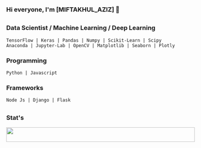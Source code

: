 ### Hi everyone, I'm [MIFTAKHUL_AZIZ] 👋



## 

<!-- <img float="right" margin-right="0em" width="50%" height="10%" src="https://github-readme-stats.vercel.app/api/top-langs/?username=miftakhulaziz03&theme=default&show_icons=true" /> -->

### Data Scientist / Machine Learning / Deep Learning 
```
TensorFlow | Keras | Pandas | Numpy | Scikit-Learn | Scipy
Anaconda | Jupyter-Lab | OpenCV | Matplotlib | Seaborn | Plotly
```

### Programming
```
Python | Javascript
```

### Frameworks
```
Node Js | Django | Flask
```

## 

### Stat's

<img float="right" margin-right="0em" width="100%" height="10%" src="https://github-readme-stats.vercel.app/api?hide_border=false&username=miftakhulaziz03&theme=light&show_icons=true" />

<!--
**mift019/mift019** is a ✨ _special_ ✨ repository because its `README.md` (this file) appears on your GitHub profile.

Here are some ideas to get you started:

- 🔭 I’m currently working on ...
- 🌱 I’m currently learning ...
- 👯 I’m looking to collaborate on ...
- 🤔 I’m looking for help with ...
- 💬 Ask me about ...
- 📫 How to reach me: ...
- 😄 Pronouns: ...
- ⚡ Fun fact: ...

-->
